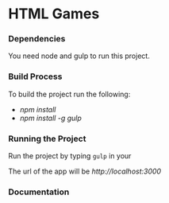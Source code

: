 HTML Games
================

### Dependencies
You need node and gulp to run this project.


### Build Process

To build the project run the following:
* *npm install*
* *npm install -g gulp*


### Running the Project

Run the project by typing `gulp` in your 

The url of the app will be *http://localhost:3000*


### Documentation